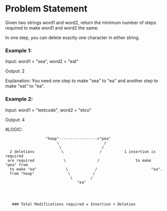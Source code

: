# Problem Statement

Given two strings word1 and word2, return the minimum number of steps required to make word1 and word2 the same.

In one step, you can delete exactly one character in either string.

 

### Example 1:

Input: word1 = "sea", word2 = "eat"

Output: 2

Explanation: You need one step to make "sea" to "ea" and another step to make "eat" to "ea".

### Example 2:

Input: word1 = "leetcode", word2 = "etco"

Output: 4

#LOGIC:

                      "heap"----------------->"pea"
	                       \                    /
		                    \                  /     
      2 deletions            \                /          1 insertion is required          
	 are required             \              /                to make "pea" from 
	  to make "ea"             \            /                        "ea".  
      from "heap"               \          / 
								 \        /
								    "ea"
	


                                
       ### Total Modifications required = Insertion + Deletion
